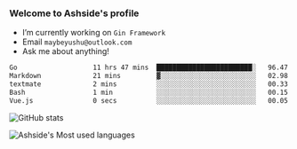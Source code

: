 ### Welcome to Ashside's profile

- I’m currently working on `Gin Framework`
- Email `maybeyushu@outlook.com`
- Ask me about anything!

<!--START_SECTION:waka-->

```txt
Go                   11 hrs 47 mins  ████████████████████████░   96.47 %
Markdown             21 mins         ▓░░░░░░░░░░░░░░░░░░░░░░░░   02.98 %
textmate             2 mins          ░░░░░░░░░░░░░░░░░░░░░░░░░   00.33 %
Bash                 1 min           ░░░░░░░░░░░░░░░░░░░░░░░░░   00.15 %
Vue.js               0 secs          ░░░░░░░░░░░░░░░░░░░░░░░░░   00.05 %
```

<!--END_SECTION:waka-->

![GitHub stats](https://github-readme-stats.vercel.app/api?username=Ashside)

![Ashside's Most used languages](https://github-readme-stats.vercel.app/api/top-langs/?username=Ashside&layout=compact&hide_border=true&langs_count=10)


